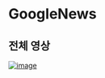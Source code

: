 # GoogleNews

## 전체 영상
[![image](https://user-images.githubusercontent.com/39791769/81017479-86c09880-8e9d-11ea-8d49-4a1706844446.png)](https://youtu.be/okLIsuP20jg)
